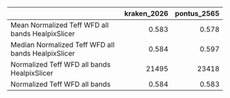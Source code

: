 |                                                    |   kraken_2026 |   pontus_2565 |
|:---------------------------------------------------|--------------:|--------------:|
| Mean Normalized Teff WFD all bands HealpixSlicer   |         0.583 |         0.578 |
| Median Normalized Teff WFD all bands HealpixSlicer |         0.584 |         0.597 |
| Normalized Teff WFD all bands HealpixSlicer        |     21495     |     23418     |
| Normalized Teff WFD all bands                      |         0.584 |         0.583 |

